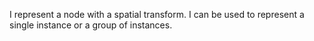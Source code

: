 I represent a node with a spatial transform. I can be used to represent a single instance or a group of instances.